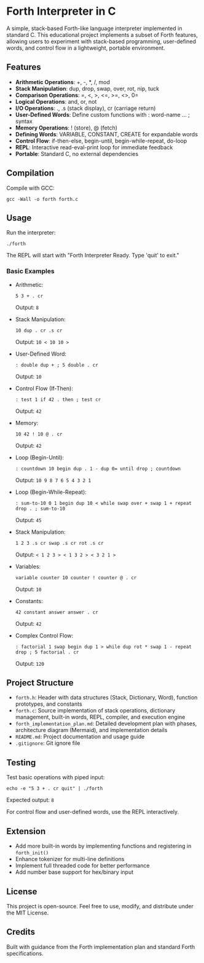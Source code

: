 # Forth Interpreter in C

A simple, stack-based Forth-like language interpreter implemented in standard C. This educational project implements a subset of Forth features, allowing users to experiment with stack-based programming, user-defined words, and control flow in a lightweight, portable environment.

## Features

- **Arithmetic Operations**: +, -, *, /, mod
- **Stack Manipulation**: dup, drop, swap, over, rot, nip, tuck
- **Comparison Operations**: =, <, >, <=, >=, <>, 0=
- **Logical Operations**: and, or, not
- **I/O Operations**: ., .s (stack display), cr (carriage return)
- **User-Defined Words**: Define custom functions with : word-name ... ; syntax
- **Memory Operations**: ! (store), @ (fetch)
- **Defining Words**: VARIABLE, CONSTANT, CREATE for expandable words
- **Control Flow**: if-then-else, begin-until, begin-while-repeat, do-loop
- **REPL**: Interactive read-eval-print loop for immediate feedback
- **Portable**: Standard C, no external dependencies

## Compilation

Compile with GCC:
```
gcc -Wall -o forth forth.c
```

## Usage

Run the interpreter:
```
./forth
```

The REPL will start with "Forth Interpreter Ready. Type 'quit' to exit."

### Basic Examples

- Arithmetic:
  ```
  5 3 + . cr
  ```
  Output: `8 `

- Stack Manipulation:
  ```
  10 dup . cr .s cr
  ```
  Output: `10 < 10 10 > `

- User-Defined Word:
  ```
  : double dup + ; 5 double . cr
  ```
  Output: `10 `

- Control Flow (If-Then):
  ```
  : test 1 if 42 . then ; test cr
  ```
  Output: `42 `

- Memory:
  ```
  10 42 ! 10 @ . cr
  ```
  Output: `42 `

- Loop (Begin-Until):
  ```
  : countdown 10 begin dup . 1 - dup 0= until drop ; countdown
  ```
  Output: `10 9 8 7 6 5 4 3 2 1 `

- Loop (Begin-While-Repeat):
  ```
  : sum-to-10 0 1 begin dup 10 < while swap over + swap 1 + repeat drop . ; sum-to-10
  ```
  Output: `45 `

- Stack Manipulation:
  ```
  1 2 3 .s cr swap .s cr rot .s cr
  ```
  Output: `< 1 2 3 > < 1 3 2 > < 3 2 1 > `

- Variables:
  ```
  variable counter 10 counter ! counter @ . cr
  ```
  Output: `10 `

- Constants:
  ```
  42 constant answer answer . cr
  ```
  Output: `42 `

- Complex Control Flow:
  ```
  : factorial 1 swap begin dup 1 > while dup rot * swap 1 - repeat drop ; 5 factorial . cr
  ```
  Output: `120 `

## Project Structure

- `forth.h`: Header with data structures (Stack, Dictionary, Word), function prototypes, and constants
- `forth.c`: Source implementation of stack operations, dictionary management, built-in words, REPL, compiler, and execution engine
- `forth_implementation_plan.md`: Detailed development plan with phases, architecture diagram (Mermaid), and implementation details
- `README.md`: Project documentation and usage guide
- `.gitignore`: Git ignore file

## Testing

Test basic operations with piped input:
```
echo -e "5 3 + . cr quit" | ./forth
```

Expected output: `8 `

For control flow and user-defined words, use the REPL interactively.

## Extension

- Add more built-in words by implementing functions and registering in `forth_init()`
- Enhance tokenizer for multi-line definitions
- Implement full threaded code for better performance
- Add number base support for hex/binary input

## License

This project is open-source. Feel free to use, modify, and distribute under the MIT License.

## Credits

Built with guidance from the Forth implementation plan and standard Forth specifications.